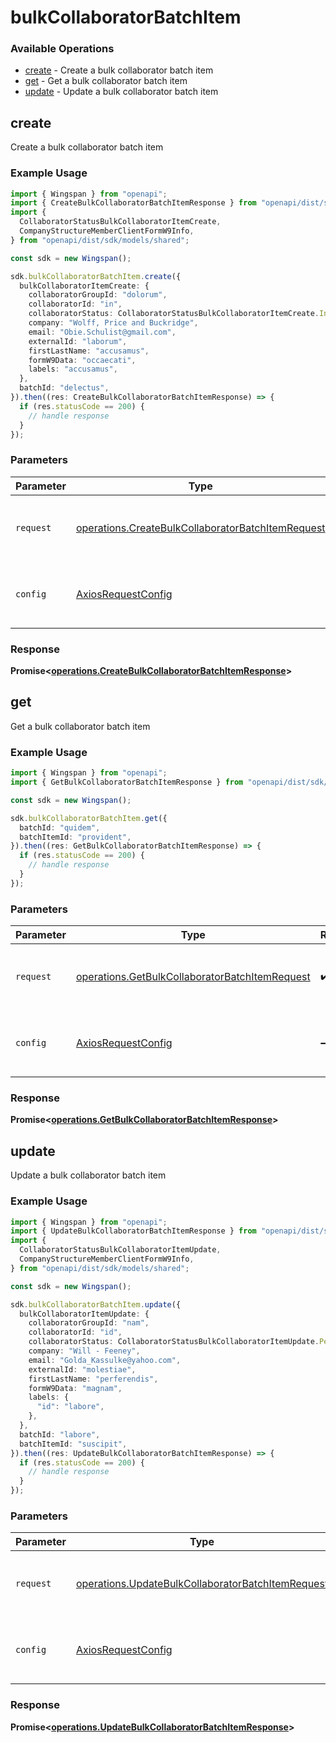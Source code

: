 # bulkCollaboratorBatchItem

### Available Operations

* [create](#create) - Create a bulk collaborator batch item
* [get](#get) - Get a bulk collaborator batch item
* [update](#update) - Update a bulk collaborator batch item

## create

Create a bulk collaborator batch item

### Example Usage

```typescript
import { Wingspan } from "openapi";
import { CreateBulkCollaboratorBatchItemResponse } from "openapi/dist/sdk/models/operations";
import {
  CollaboratorStatusBulkCollaboratorItemCreate,
  CompanyStructureMemberClientFormW9Info,
} from "openapi/dist/sdk/models/shared";

const sdk = new Wingspan();

sdk.bulkCollaboratorBatchItem.create({
  bulkCollaboratorItemCreate: {
    collaboratorGroupId: "dolorum",
    collaboratorId: "in",
    collaboratorStatus: CollaboratorStatusBulkCollaboratorItemCreate.Inactive,
    company: "Wolff, Price and Buckridge",
    email: "Obie.Schulist@gmail.com",
    externalId: "laborum",
    firstLastName: "accusamus",
    formW9Data: "occaecati",
    labels: "accusamus",
  },
  batchId: "delectus",
}).then((res: CreateBulkCollaboratorBatchItemResponse) => {
  if (res.statusCode == 200) {
    // handle response
  }
});
```

### Parameters

| Parameter                                                                                                              | Type                                                                                                                   | Required                                                                                                               | Description                                                                                                            |
| ---------------------------------------------------------------------------------------------------------------------- | ---------------------------------------------------------------------------------------------------------------------- | ---------------------------------------------------------------------------------------------------------------------- | ---------------------------------------------------------------------------------------------------------------------- |
| `request`                                                                                                              | [operations.CreateBulkCollaboratorBatchItemRequest](../../models/operations/createbulkcollaboratorbatchitemrequest.md) | :heavy_check_mark:                                                                                                     | The request object to use for the request.                                                                             |
| `config`                                                                                                               | [AxiosRequestConfig](https://axios-http.com/docs/req_config)                                                           | :heavy_minus_sign:                                                                                                     | Available config options for making requests.                                                                          |


### Response

**Promise<[operations.CreateBulkCollaboratorBatchItemResponse](../../models/operations/createbulkcollaboratorbatchitemresponse.md)>**


## get

Get a bulk collaborator batch item

### Example Usage

```typescript
import { Wingspan } from "openapi";
import { GetBulkCollaboratorBatchItemResponse } from "openapi/dist/sdk/models/operations";

const sdk = new Wingspan();

sdk.bulkCollaboratorBatchItem.get({
  batchId: "quidem",
  batchItemId: "provident",
}).then((res: GetBulkCollaboratorBatchItemResponse) => {
  if (res.statusCode == 200) {
    // handle response
  }
});
```

### Parameters

| Parameter                                                                                                        | Type                                                                                                             | Required                                                                                                         | Description                                                                                                      |
| ---------------------------------------------------------------------------------------------------------------- | ---------------------------------------------------------------------------------------------------------------- | ---------------------------------------------------------------------------------------------------------------- | ---------------------------------------------------------------------------------------------------------------- |
| `request`                                                                                                        | [operations.GetBulkCollaboratorBatchItemRequest](../../models/operations/getbulkcollaboratorbatchitemrequest.md) | :heavy_check_mark:                                                                                               | The request object to use for the request.                                                                       |
| `config`                                                                                                         | [AxiosRequestConfig](https://axios-http.com/docs/req_config)                                                     | :heavy_minus_sign:                                                                                               | Available config options for making requests.                                                                    |


### Response

**Promise<[operations.GetBulkCollaboratorBatchItemResponse](../../models/operations/getbulkcollaboratorbatchitemresponse.md)>**


## update

Update a bulk collaborator batch item

### Example Usage

```typescript
import { Wingspan } from "openapi";
import { UpdateBulkCollaboratorBatchItemResponse } from "openapi/dist/sdk/models/operations";
import {
  CollaboratorStatusBulkCollaboratorItemUpdate,
  CompanyStructureMemberClientFormW9Info,
} from "openapi/dist/sdk/models/shared";

const sdk = new Wingspan();

sdk.bulkCollaboratorBatchItem.update({
  bulkCollaboratorItemUpdate: {
    collaboratorGroupId: "nam",
    collaboratorId: "id",
    collaboratorStatus: CollaboratorStatusBulkCollaboratorItemUpdate.Pending,
    company: "Will - Feeney",
    email: "Golda_Kassulke@yahoo.com",
    externalId: "molestiae",
    firstLastName: "perferendis",
    formW9Data: "magnam",
    labels: {
      "id": "labore",
    },
  },
  batchId: "labore",
  batchItemId: "suscipit",
}).then((res: UpdateBulkCollaboratorBatchItemResponse) => {
  if (res.statusCode == 200) {
    // handle response
  }
});
```

### Parameters

| Parameter                                                                                                              | Type                                                                                                                   | Required                                                                                                               | Description                                                                                                            |
| ---------------------------------------------------------------------------------------------------------------------- | ---------------------------------------------------------------------------------------------------------------------- | ---------------------------------------------------------------------------------------------------------------------- | ---------------------------------------------------------------------------------------------------------------------- |
| `request`                                                                                                              | [operations.UpdateBulkCollaboratorBatchItemRequest](../../models/operations/updatebulkcollaboratorbatchitemrequest.md) | :heavy_check_mark:                                                                                                     | The request object to use for the request.                                                                             |
| `config`                                                                                                               | [AxiosRequestConfig](https://axios-http.com/docs/req_config)                                                           | :heavy_minus_sign:                                                                                                     | Available config options for making requests.                                                                          |


### Response

**Promise<[operations.UpdateBulkCollaboratorBatchItemResponse](../../models/operations/updatebulkcollaboratorbatchitemresponse.md)>**

